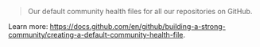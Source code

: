 > Our default community health files for all our repositories on GitHub.

Learn more: <https://docs.github.com/en/github/building-a-strong-community/creating-a-default-community-health-file>.
